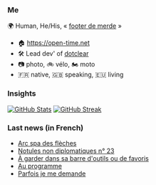### Me

🌍 Human, He/His, « [footer de merde](https://open-time.net/post/2013/07/17/La-veritable-histoire-du-Footer-de-merde-) » 
* 🏠 https://open-time.net 
* 🛠️ Lead dev' of [dotclear](https://git.dotclear.org/dev/dotclear)
* 📷 photo, 🚲 vélo, 🏍️ moto 
* 🇫🇷 native, 🇬🇧 speaking, 🇪🇺 living

### Insights

[![GitHub Stats](https://github-readme-stats-sigma-five.vercel.app/api?username=franck-paul)](https://github.com/franck-paul)
[![GitHub Streak](https://github-readme-streak-stats.herokuapp.com?user=franck-paul)](https://git.io/streak-stats)

### Last news (in French)

<!-- BLOG-POST-LIST:START -->
- [Arc spa des flèches](https://open-time.net/post/2023/07/27/Arc-spa-des-fleches)
- [Notules non diplomatiques n° 23](https://open-time.net/post/2023/07/26/Notules-non-diplomatiques-n-23)
- [À garder dans sa barre d&#39;outils ou de favoris](https://open-time.net/post/2023/07/25/A-garder-dans-sa-barre-d-outils-ou-de-favoris)
- [Au programme](https://open-time.net/post/2023/07/25/Au-programme)
- [Parfois je me demande](https://open-time.net/post/2023/07/24/Parfois-je-me-demande)
<!-- BLOG-POST-LIST:END -->

